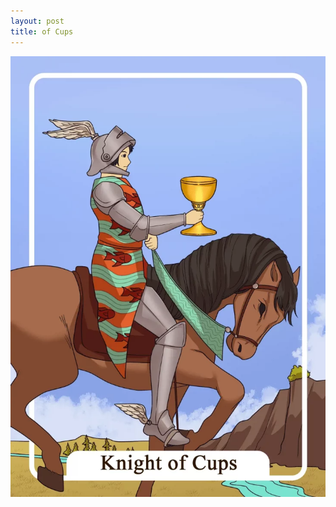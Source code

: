 ```yaml
---
layout: post
title: of Cups
---
```


![](../images/Knight-of-Cups-Tarot-Card-Meaning-732x1024.webp)
